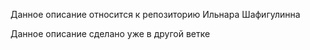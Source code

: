 Данное описание относится к репозиторию Ильнара Шафигулинна

Данное описание сделано уже в другой ветке
